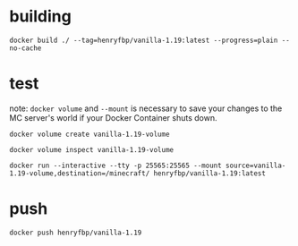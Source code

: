 # building

    docker build ./ --tag=henryfbp/vanilla-1.19:latest --progress=plain --no-cache 

# test

note: `docker volume` and `--mount` is necessary to save your changes to the MC server's world if your Docker Container shuts down.

    docker volume create vanilla-1.19-volume

    docker volume inspect vanilla-1.19-volume

    docker run --interactive --tty -p 25565:25565 --mount source=vanilla-1.19-volume,destination=/minecraft/ henryfbp/vanilla-1.19:latest

# push

    docker push henryfbp/vanilla-1.19
